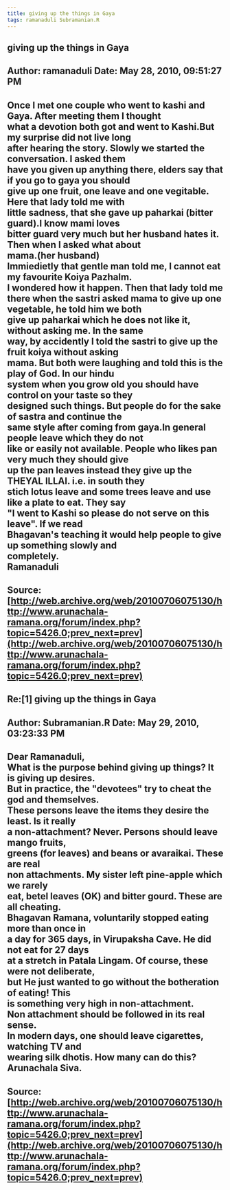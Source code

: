 ```yaml
--- 
title: giving up the things in Gaya   
tags: ramanaduli Subramanian.R  
---  
```

## giving up the things in Gaya  
Author: ramanaduli          Date: May 28, 2010, 09:51:27 PM  
---  
Once I met one couple who went to kashi and Gaya. After meeting them I thought  
what a devotion both got and went to Kashi.But my surprise did not live long  
after hearing the story. Slowly we started the conversation. I asked them  
have you given up anything there, elders say that if you go to gaya you should  
give up one fruit, one leave and one vegitable. Here that lady told me with  
little sadness, that she gave up paharkai (bitter guard).I know mami loves  
bitter guard very much but her husband hates it. Then when I asked what about  
mama.(her husband)   
Immiedietly that gentle man told me, I cannot eat my favourite Koiya Pazhalm.  
I wondered how it happen. Then that lady told me   
there when the sastri asked mama to give up one vegetable, he told him we both  
give up paharkai which he does not like it, without asking me. In the same  
way, by accidently I told the sastri to give up the fruit koiya without asking  
mama. But both were laughing and told this is the play of God. In our hindu  
system when you grow old you should have control on your taste so they  
designed such things. But people do for the sake of sastra and continue the  
same style after coming from gaya.In general people leave which they do not  
like or easily not available. People who likes pan very much they should give  
up the pan leaves instead they give up the THEYAL ILLAI. i.e. in south they  
stich lotus leave and some trees leave and use like a plate to eat. They say  
"I went to Kashi so please do not serve on this leave". If we read  
Bhagavan's teaching it would help people to give up something slowly and  
completely.   
Ramanaduli
 ---  
Source:[http://web.archive.org/web/20100706075130/http://www.arunachala-ramana.org/forum/index.php?topic=5426.0;prev_next=prev](http://web.archive.org/web/20100706075130/http://www.arunachala-ramana.org/forum/index.php?topic=5426.0;prev_next=prev)   
---  

## Re:[1] giving up the things in Gaya  
Author: Subramanian.R       Date: May 29, 2010, 03:23:33 PM  
---  
Dear Ramanaduli,   
What is the purpose behind giving up things? It is giving up desires.   
But in practice, the "devotees" try to cheat the god and themselves.   
These persons leave the items they desire the least. Is it really   
a non-attachment? Never. Persons should leave mango fruits,   
greens (for leaves) and beans or avaraikai. These are real   
non attachments. My sister left pine-apple which we rarely   
eat, betel leaves (OK) and bitter gourd. These are all cheating.   
Bhagavan Ramana, voluntarily stopped eating more than once in   
a day for 365 days, in Virupaksha Cave. He did not eat for 27 days   
at a stretch in Patala Lingam. Of course, these were not deliberate,   
but He just wanted to go without the botheration of eating! This   
is something very high in non-attachment.   
Non attachment should be followed in its real sense.   
In modern days, one should leave cigarettes, watching TV and   
wearing silk dhotis. How many can do this?   
Arunachala Siva.
 ---  
Source:[http://web.archive.org/web/20100706075130/http://www.arunachala-ramana.org/forum/index.php?topic=5426.0;prev_next=prev](http://web.archive.org/web/20100706075130/http://www.arunachala-ramana.org/forum/index.php?topic=5426.0;prev_next=prev)   
---  

